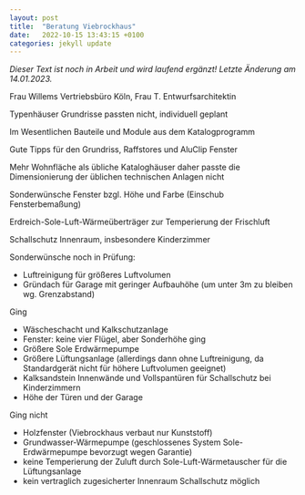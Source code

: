 ```yaml
---
layout: post
title:  "Beratung Viebrockhaus"
date:   2022-10-15 13:43:15 +0100
categories: jekyll update
---
```


*Dieser Text ist noch in Arbeit und wird laufend ergänzt! Letzte Änderung am 14.01.2023.*

Frau Willems Vertriebsbüro Köln, Frau T. Entwurfsarchitektin 

Typenhäuser Grundrisse passten nicht, individuell geplant

Im Wesentlichen Bauteile und Module aus dem Katalogprogramm 

Gute Tipps für den Grundriss, Raffstores und AluClip Fenster

Mehr Wohnfläche als übliche Kataloghäuser daher passte die Dimensionierung der üblichen technischen Anlagen nicht

Sonderwünsche Fenster bzgl. Höhe und Farbe (Einschub Fensterbemaßung)

Erdreich-Sole-Luft-Wärmeüberträger zur Temperierung der Frischluft

Schallschutz Innenraum, insbesondere Kinderzimmer 

Sonderwünsche noch in Prüfung: 

- Luftreinigung für größeres Luftvolumen 
- Gründach für Garage mit geringer Aufbauhöhe (um unter 3m zu bleiben wg. Grenzabstand)

Ging 

- Wäscheschacht und Kalkschutzanlage
- Fenster: keine vier Flügel, aber Sonderhöhe ging 
- Größere Sole Erdwärmepumpe 
- Größere Lüftungsanlage (allerdings dann ohne Luftreinigung, da Standardgerät nicht für höhere Luftvolumen geeignet) 
- Kalksandstein Innenwände und Vollspantüren für Schallschutz bei Kinderzimmern
- Höhe der Türen und der Garage

Ging nicht 

- Holzfenster (Viebrockhaus verbaut nur Kunststoff) 
- Grundwasser-Wärmepumpe (geschlossenes System Sole-Erdwärmepumpe bevorzugt wegen Garantie) 
- keine Temperierung der Zuluft durch Sole-Luft-Wärmetauscher für die Lüftungsanlage 
- kein vertraglich zugesicherter Innenraum Schallschutz möglich 

